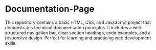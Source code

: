 # Documentation-Page
This repository contains a basic HTML, CSS, and JavaScript project that demonstrates technical documentation principles. It includes a well-structured navigation bar, clear section headings, code examples, and a responsive design. Perfect for learning and practicing web development skills.
